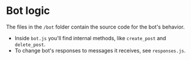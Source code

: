 # Bot logic

The files in the `/bot` folder contain the source code for the bot's behavior.

- Inside `bot.js` you'll find internal methods, like `create_post` and `delete_post`.
- To change bot's responses to messages it receives, see `responses.js`.
